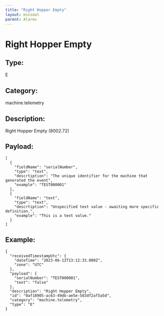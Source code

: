 ```yaml
---
title: "Right Hopper Empty"
layout: minimal
parent: Alarms
---
```


# Right Hopper Empty

## Type:

E

## Category:

machine.telemetry

## Description: 

Right Hopper Empty (8002.72)

## Payload:

```
[
  {
    "fieldName": "serialNumber",
    "type": "text",
    "descrtiption": "The unique identifier for the machine that generated the event",
    "example": "TEST000001"
  },
  {
    "fieldName": "text",
    "type": "text",
    "descrtiption": "Unspecified text value - awaiting more specific definition.",
    "example": "This is a text value."
  }
]
```

## Example:

```
{
  "receivedTimestampUtc": {
    "dateTime": "2023-06-12T13:12:33.000Z",
    "zone": "UTC"
  },
  "payload": {
    "serialNumber": "TEST000001",
    "text": "false"
  },
  "description": "Right Hopper Empty",
  "id": "0af18905-ac63-49db-ae5e-583df2af5a5d",
  "category": "machine.telemetry",
  "type": "E"
}
```
